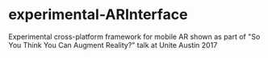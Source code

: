 # experimental-ARInterface
Experimental cross-platform framework for mobile AR shown as part of "So You Think You Can Augment Reality?" talk at Unite Austin 2017
